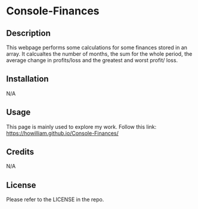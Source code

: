 # Console-Finances

## Description

This webpage performs some calculations for some finances stored in an array. It calcualtes the number of months, the sum for the whole period, the average change in profits/loss and the greatest and worst profit/ loss.

## Installation

N/A

## Usage

This page is mainly used to explore my work. 
Follow this link: https://howilliam.github.io/Console-Finances/ 

## Credits

N/A

## License

Please refer to the LICENSE in the repo.